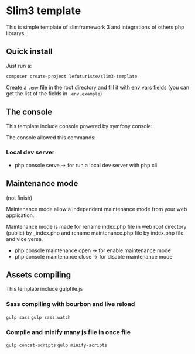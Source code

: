 # Slim3 template

This is simple template of slimframework 3 and integrations of others php librarys.

## Quick install

Just run a:

`composer create-project lefuturiste/slim3-template`

Create a `.env` file in the root directory and fill it with env vars fields (you can get the list of the fields in `.env.example`)

## The console

This template include console powered by symfony console:

The console allowed this commands:

### Local dev server

- php console serve -> for run a local dev server with php cli

## Maintenance mode

(not finish)

Maintenance mode allow a independent maintenance mode from your web application.

Maintenance mode is made for rename index.php file in web root directory (public) by _index.php and rename maintenance.php file by index.php file and vice versa.

- php console maintenance open -> for enable maintenance mode
- php console maintenance close -> for disable maintenance mode

## Assets compiling

This template include gulpfile.js 

### Sass compiling with bourbon and live reload

```gulp sass```
```gulp sass:watch```

### Compile and minify many js file in once file

```gulp concat-scripts```
```gulp minify-scripts```
